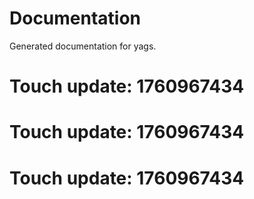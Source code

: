 # Documentation

Generated documentation for yags.

# Touch update: 1760967434

# Touch update: 1760967434

# Touch update: 1760967434
